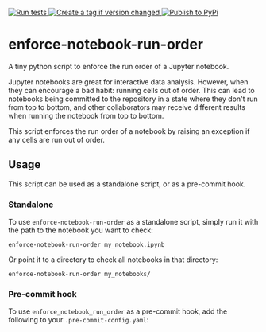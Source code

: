 <p align="left">
  <a href="https://github.com/christopher-hacker/enforce-notebook-run-order/actions/workflows/test.yaml">
    <img src="https://github.com/christopher-hacker/enforce-notebook-run-order/actions/workflows/test.yaml/badge.svg" alt="Run tests">
  </a>
  <a href="https://github.com/christopher-hacker/enforce-notebook-run-order/actions/workflows/auto-tag.yml">
    <img src="https://github.com/christopher-hacker/enforce-notebook-run-order/actions/workflows/auto-tag.yml/badge.svg" alt="Create a tag if version changed">
  </a>
  <a href="https://github.com/christopher-hacker/enforce-notebook-run-order/actions/workflows/publish-pypi.yaml">
    <img src="https://github.com/christopher-hacker/enforce-notebook-run-order/actions/workflows/publish-pypi.yaml/badge.svg" alt="Publish to PyPi">
  </a>
</p>

enforce-notebook-run-order
==========================

A tiny python script to enforce the run order of a Jupyter notebook.

Jupyter notebooks are great for interactive data analysis. However, when
they can encourage a bad habit: running cells out of order. This can
lead to notebooks being committed to the repository in a state where
they don\'t run from top to bottom, and other collaborators may receive
different results when running the notebook from top to bottom.

This script enforces the run order of a notebook by raising an exception
if any cells are run out of order.

Usage
-----

This script can be used as a standalone script, or as a pre-commit hook.

### Standalone

To use `enforce-notebook-run-order` as a standalone script, simply run
it with the path to the notebook you want to check:

`enforce-notebook-run-order my_notebook.ipynb`

Or point it to a directory to check all notebooks in that directory:

`enforce-notebook-run-order my_notebooks/`

### Pre-commit hook

To use `enforce_notebook_run_order` as a pre-commit hook, add the
following to your `.pre-commit-config.yaml`:
